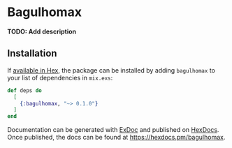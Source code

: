# Bagulhomax

**TODO: Add description**

## Installation

If [available in Hex](https://hex.pm/docs/publish), the package can be installed
by adding `bagulhomax` to your list of dependencies in `mix.exs`:

```elixir
def deps do
  [
    {:bagulhomax, "~> 0.1.0"}
  ]
end
```

Documentation can be generated with [ExDoc](https://github.com/elixir-lang/ex_doc)
and published on [HexDocs](https://hexdocs.pm). Once published, the docs can
be found at <https://hexdocs.pm/bagulhomax>.

